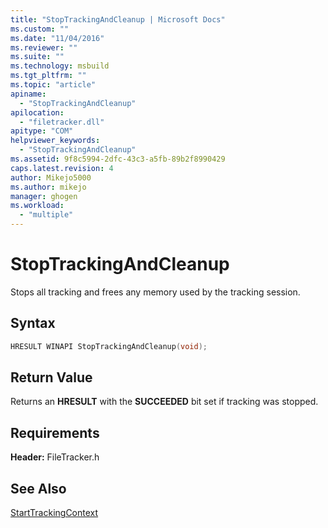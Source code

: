 ```yaml
---
title: "StopTrackingAndCleanup | Microsoft Docs"
ms.custom: ""
ms.date: "11/04/2016"
ms.reviewer: ""
ms.suite: ""
ms.technology: msbuild
ms.tgt_pltfrm: ""
ms.topic: "article"
apiname: 
  - "StopTrackingAndCleanup"
apilocation: 
  - "filetracker.dll"
apitype: "COM"
helpviewer_keywords: 
  - "StopTrackingAndCleanup"
ms.assetid: 9f8c5994-2dfc-43c3-a5fb-89b2f8990429
caps.latest.revision: 4
author: Mikejo5000
ms.author: mikejo
manager: ghogen
ms.workload: 
  - "multiple"
---
```

# StopTrackingAndCleanup
Stops all tracking and frees any memory used by the tracking session.  
  
## Syntax  
  
```cpp 
HRESULT WINAPI StopTrackingAndCleanup(void);  
```  
  
## Return Value  
 Returns an **HRESULT** with the **SUCCEEDED** bit set if tracking was stopped.  
  
## Requirements  
 **Header:** FileTracker.h  
  
## See Also  
 [StartTrackingContext](../msbuild/starttrackingcontext.md)